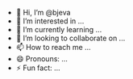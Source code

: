 - 👋 Hi, I’m @bjeva
- 👀 I’m interested in ...
- 🌱 I’m currently learning ...
- 💞️ I’m looking to collaborate on ...
- 📫 How to reach me ...
- 😄 Pronouns: ...
- ⚡ Fun fact: ...

<!---
bjeva/bjeva is a ✨ special ✨ repository because its `README.md` (this file) appears on your GitHub profile.
You can click the Preview link to take a look at your changes.
--->
